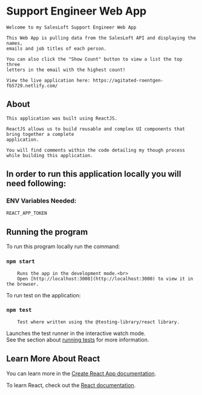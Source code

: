 

# Support Engineer Web App
    
    Welcome to my SalesLoft Support Engineer Web App
    
    This Web App is pulling data from the SalesLoft API and displaying the names, 
    emails and job titles of each person. 
    
    You can also click the "Show Count" button to view a list the top three 
    letters in the email with the highest count!
    
    View the live application here: https://agitated-roentgen-fb5729.netlify.com/

## About
    
    This application was built using ReactJS. 
    
    ReactJS allows us to build reusable and complex UI components that bring together a complete
    application. 
    
    You will find comments within the code detailing my though process while building this application. 
    
## In order to run this application locally you will need following:
### ENV Variables Needed:
    REACT_APP_TOKEN

## Running the program
 
 To run this program locally run the command:
   ### `npm start`
   
        Runs the app in the development mode.<br>
        Open [http://localhost:3000](http://localhost:3000) to view it in the browser.
        
 To run test on the application:
   ### `npm test`
   
        Test where written using the @testing-library/react library.

Launches the test runner in the interactive watch mode.<br>
See the section about [running tests](https://facebook.github.io/create-react-app/docs/running-tests) for more information.

## Learn More About React

You can learn more in the [Create React App documentation](https://facebook.github.io/create-react-app/docs/getting-started).

To learn React, check out the [React documentation](https://reactjs.org/).
